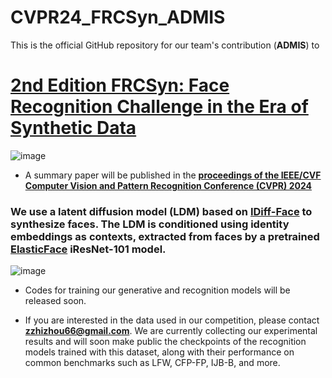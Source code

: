 # CVPR24_FRCSyn_ADMIS
This is the official GitHub repository for our team's contribution (**ADMIS**) to 

# [2nd Edition FRCSyn: Face Recognition Challenge in the Era of Synthetic Data](https://frcsyn.github.io/CVPR2024.html)

![image](poster.jpeg)

* A summary paper will be published in the **[proceedings of the IEEE/CVF Computer Vision and Pattern Recognition Conference (CVPR) 2024](https://cvpr.thecvf.com/)**

### We use a latent diffusion model (LDM) based on [IDiff-Face](https://github.com/fdbtrs/IDiff-Face) to synthesize faces. The LDM is conditioned using identity embeddings as contexts, extracted from faces by a pretrained [ElasticFace](https://github.com/fdbtrs/ElasticFace) iResNet-101 model.
![image](pipeline.jpeg)
* Codes for training our generative and recognition models will be released soon.

* If you are interested in the data used in our competition, please contact **zzhizhou66@gmail.com**. We are currently collecting our experimental results and will soon make public the checkpoints of the recognition models trained with this dataset, along with their performance on common benchmarks such as LFW, CFP-FP, IJB-B, and more.
  
